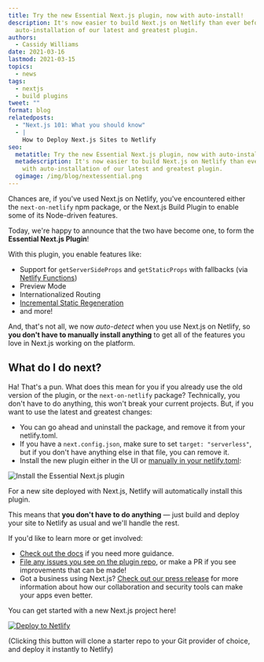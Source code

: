 ```yaml
---
title: Try the new Essential Next.js plugin, now with auto-install!
description: It's now easier to build Next.js on Netlify than ever before, with
  auto-installation of our latest and greatest plugin.
authors:
  - Cassidy Williams
date: 2021-03-16
lastmod: 2021-03-15
topics:
  - news
tags:
  - nextjs
  - build plugins
tweet: ""
format: blog
relatedposts:
  - "Next.js 101: What you should know"
  - |
    How to Deploy Next.js Sites to Netlify
seo:
  metatitle: Try the new Essential Next.js plugin, now with auto-install!
  metadescription: It's now easier to build Next.js on Netlify than ever before,
    with auto-installation of our latest and greatest plugin.
  ogimage: /img/blog/nextessential.png
---
```

Chances are, if you've used Next.js on Netlify, you've encountered either the `next-on-netlify` npm package, or the Next.js Build Plugin to enable some of its Node-driven features.

Today, we're happy to announce that the two have become one, to form the **Essential Next.js Plugin**!

With this plugin, you enable features like:

* Support for `getServerSideProps` and `getStaticProps` with fallbacks (via [Netlify Functions](https://www.netlify.com/products/functions/?utm_source=blog&utm_medium=functionsnext-cs&utm_campaign=devex-cs))
* Preview Mode
* Internationalized Routing
* [Incremental Static Regeneration](https://www.netlify.com/blog/2021/03/08/incremental-static-regeneration-its-benefits-and-its-flaws/?utm_source=blog&utm_medium=isrnext-cs&utm_campaign=devex-cs)
* and more!

And, that's not all, we now *auto-detect* when you use Next.js on Netlify, so **you don't have to manually install anything** to get all of the features you love in Next.js working on the platform. 

## What do I do next?

Ha! That's a pun.
What does this mean for you if you already use the old version of the plugin, or the `next-on-netlify` package? Technically, you don't have to do anything, this won't break your current projects. But, if you want to use the latest and greatest changes:

* You can go ahead and uninstall the package, and remove it from your netlify.toml.
* If you have a `next.config.json`, make sure to set `target: "serverless"`, but if you don't have anything else in that file, you can remove it.
* Install the new plugin either in the UI or [manually in your netlify.toml](https://github.com/netlify/netlify-plugin-nextjs#installation-and-configuration):

![Install the Essential Next.js plugin](/img/blog/essentialnext.png "Install the Essential Next.js plugin")

For a new site deployed with Next.js, Netlify will automatically install this plugin.

This means that **you don't have to do anything** — just build and deploy your site to Netlify as usual and we'll handle the rest.

If you'd like to learn more or get involved:

* [Check out the docs](https://docs.netlify.com/configure-builds/common-configurations/next-js/) if you need more guidance.
* [File any issues you see on the plugin repo](https://github.com/netlify/netlify-plugin-nextjs), or make a PR if you see improvements that can be made!
* Got a business using Next.js? [Check out our press release](https://www.netlify.com/press/netlify-announces-next-js-integration-enabling-next-js-10-for-enterprise-teams/?utm_source=blog&utm_medium=press-cs&utm_campaign=devex-cs) for more information about how our collaboration and security tools can make your apps even better.

You can get started with a new Next.js project here!

[![Deploy to Netlify](https://www.netlify.com/img/deploy/button.svg)](https://app.netlify.com/start/deploy?repository=https://github.com/cassidoo/next-netlify-starter&utm_source=blog&utm_medium=nextstarter-cs&utm_campaign=devex-cs)

(Clicking this button will clone a starter repo to your Git provider of choice, and deploy it instantly to Netlify)
